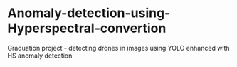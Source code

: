 # Anomaly-detection-using-Hyperspectral-convertion
Graduation project - detecting drones in images using YOLO enhanced with HS anomaly detection
